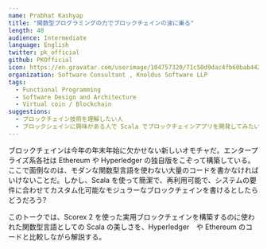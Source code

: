 ```yaml
---
name: Prabhat Kashyap
title: "関数型プログラミングの力でブロックチェインの波に乗る"
length: 40
audience: Intermediate
language: English
twitter: pk_official
github: PKOfficial
icon: https://en.gravatar.com/userimage/104757320/71c50d9dac4fb60bab44252bb90aa08d?size=200
organization: Software Consultant , Knoldus Software LLP
tags:
  - Functional Programming
  - Software Design and Architecture
  - Virtual coin / Blockchain
suggestions:
  - ブロックチェイン技術を理解したい人
  - ブロックシェインに興味がある人で Scala でブロックチェインアプリを開発してみたい人
---
```

ブロックチェインは今年の年末年始に欠かせない新しいオモチャだ。エンタープライズ系各社は Ethereum や Hyperledger の独自版をこぞって構築している。ここで面倒なのは、モダンな関数型言語を使わない大量のコードを書かなければいけないことだ。しかし、Scala を使って簡潔で、再利用可能で、システムの要件に合わせてカスタム化可能なモジュラーなブロックチェインを書けるとしたらどうだろう?

このトークでは、Scorex 2 を使った実用ブロックチェインを構築するのに使われた関数型言語としての Scala の美しさを、Hyperledger　や Ethereum のコードと比較しながら解説する。
